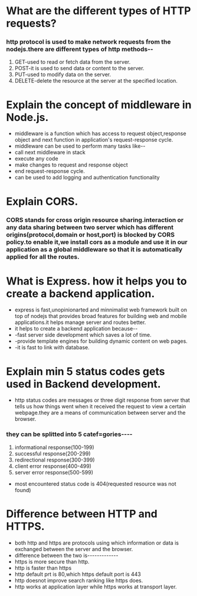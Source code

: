 # What are the different types of HTTP requests?

### http protocol is used to make network requests from the nodejs.there are different types of http methods--
1. GET-used to read or fetch data from the server.
2. POST-it is used to send data or content to the server.
3. PUT-used to modify data on the server.
4. DELETE-delete the resource at the server at the specified location.

# Explain the concept of middleware in Node.js.

* middleware is a function which has access to request object,response object and next function in application's request-response cycle.
* middleware can be used to perform many tasks like--
* call next middleware in stack
* execute any code
* make changes to request and response object
* end request-response cycle.
* can be used to add logging and authentication functionality

# Explain CORS.

### CORS stands for cross origin resource sharing.interaction or any data sharing between two server which has different origins(protocol,domain or host,port) is blocked by CORS policy.to enable it,we install cors as a module and use it in our application as a global middleware so that it is automatically applied for all the routes.

# What is Express. how it helps you to create a backend application.

* express is fast,unopinionarted and minnimalist web framework built on top of nodejs that provides broad features for building web and mobile applications.it helps manage server and routes better.
* it helps to create a backend application because--
* -fast server side development which saves a lot of time.
* -provide template engines for building dynamic content on web pages.
* -it is fast to link with database.

# Explain min 5 status codes gets used in Backend development.

* http status codes are messages or three digit response from server that tells us how things went when it received the request to view a certain webpage.they are a means of communication between server and the browser.
### they can be splitted into 5 catef=gories----
1. informational response(100-199)
2. successful response(200-299)
3. redirectional response(300-399)
4. client error response(400-499)
5. server error response(500-599)
* most encountered status code is 404(requested resource was not found)

# Difference between HTTP and HTTPS.

* both http and https are protocols using which information or data is exchanged between the server and the browser.
* difference between the two is-------------
* https is more secure than http.
* http is faster than https
* http default prt is 80,which https default port is 443
* http doesnot improve search ranking like https does.
* http works at application layer while https works at transport layer.